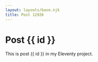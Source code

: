 ```yaml
---
layout: layouts/base.njk
title: Post 12926
---
```


# Post {{ id }}

This is post {{ id }} in my Eleventy project.
